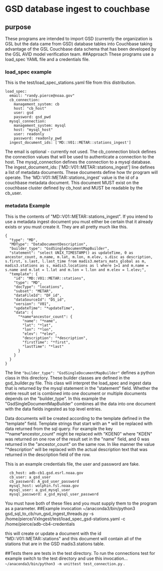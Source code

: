 # GSD database ingest to couchbase
## purpose
These programs are intended to import GSD 
(currently the organization is GSL but the data came from GSD) 
database tables into Couchbase taking advantage of the GSL Couchbase data schema
that has been developed by the GSL AVID model verification team.
##Approach
These programs use a load_spec YAML file and a credentials file.
### load_spec example
This is the test/load_spec_stations.yaml file from this distribution.
```
load_spec:
  email: "randy.pierce@noaa.gov"
  cb_connection:
    management_system: cb
    host: "cb_host"
    user: gsd
    password: gsd_pwd
  mysql_connection:
    management_system: mysql
    host: "mysql_host"
    user: readonly
    password: readonly_pwd
  ingest_document_ids: ['MD::V01::METAR::stations_ingest']
```
The email is optional - currently not used.
The cb_connection block defines the connection values that will be used 
to authenticate a connection to the host.
The mysql_connection defines the connection to a mysql database.
The ingest_document_ids: ['MD::V01::METAR::stations_ingest'] line defines
a list of metadata documents. These documents define how thr program will operate.
The 'MD::V01::METAR::stations_ingest' value is the id of a couchbase metadata document.
This document MUST exist on the couchbase cluster defined by cb_host
and MUST be readable by the cb_user.
### metadata Example
This is the contents of "MD::V01::METAR::stations_ingest". If
you intend to use a metadata ingest document you must either
be certain that it already exists or you must create it. They
are all pretty much like this.
```
{
  "type": "MD",
  "MDType": "DataDocumentDescription",
  "builder_type": "GsdSingleDocumentMapBuilder",
  "statement": "select UNIX_TIMESTAMP() as updateTime, 0 as ancestor_count, m.name, m.lat, m.lon, m.elev, s.disc as description, s.first, s.last, l.last_time from madis3.metars_mats_global as m, madis3.stations as s, madis3.locations as l where 1=1 and m.name = s.name and m.lat = l.lat and m.lon = l.lon and m.elev = l.elev;",
  "template": {
    "id": "MD::V01::METAR::stations",
    "type": "MD",
    "docType": "locations",
    "subset": "METAR",
    "dataFileId": "DF_id",
    "dataSourceId": "DS_id",
    "version": "V01",
    "updateTime": "*updateTime",
    "data": {
      "*name*ancestor_count": {
        "name": "*name",
        "lat": "*lat",
        "lon": "*lon",
        "elev": "*elev",
        "description": "*description",
        "firstTime": "*first",
        "lastTime": "*last"
      }
    }
  }
}
```
The line
```"builder_type": "GsdSingleDocumentMapBuilder"```
defines a python class in this directory. These builder classes are defined 
in the gsd_builder.py file. This class will interpret the
load_spec and ingest data that is returned by the mysql statement
in the "statement" field. Whether the entire result set is combined
into one document or multiple documents depends on the "builder_type".
In this example the "GsdSingleDocumentMapBuilder" combines all 
the data into one document with the data fields ingested as top level
entries.

Data documents will be created according to the template defined in the "template" field.
Template strings that start with an * will be replaced with data returned
from the sql query. For example the key "\*name\*ancestor_count" might be replaced
with "KDEN0" where "KDEN" was returned on one row of the result set in the "name"
field, and 0 was returned in the "ancestor_count" on the same row. In like manner 
the value "*description" will be replaced with the actual description text that
was returned in the description field of the row.

This is an example credentials file, the user and password are fake.
```
  cb_host: adb-cb1.gsd.esrl.noaa.gov
  cb_user: a_gsd_user
  cb_password: A_gsd_user_password
  mysql_host: wolphin.fsl.noaa.gov
  mysql_user: a_gsd_mysql_user
  mysql_password: a_gsd_mysql_user_password

```
You must have both of these files and you must supply them to 
the program as a parameter.
##Example invocation
~/anaconda3/bin/python3 gsd_sql_to_cb/run_gsd_ingest_threads.py -s /home/pierce/VxIngest/test/load_spec_gsd-stations.yaml -c /home/pierce/adb-cb4-credentials

this will create or update a document with the id "MD::V01::METAR::stations"
and this document will contain all of the stations that are in the 
GSD madis3.stations table. 

##Tests
there are tests in the test directory. To run the connections test
for example switch to the test directory and use this invocation...
```~/anaconda3/bin/python3 -m unittest test_connection.py```
.